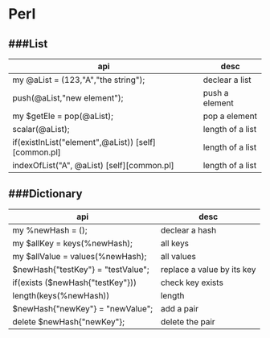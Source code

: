 # Perl

<script type="text/javascript" src="../js/general.js"></script>

###List
---

| api | desc |
| -- | -- |
| my @aList = (123,"A","the string"); | declear a list |
| push(@aList,"new element"); | push a element |
| my $getEle = pop(@aList); | pop a element |
| scalar(@aList); | length of a list |
| if(existInList("element",@aList)) [self][common.pl] | length of a list |
| indexOfList("A", @aList) [self][common.pl] | length of a list |

###Dictionary
---

| api | desc |
| -- | -- |
| my %newHash = (); | declear a hash |
| my $allKey = keys(%newHash); | all keys |
| my $allValue = values(%newHash); | all values |
| $newHash{"testKey"} = "testValue"; | replace a value by its key |
| if(exists ($newHash{"testKey"})) | check key exists |
| length(keys(%newHash)) | length |
| $newHash{"newKey"} = "newValue"; | add a pair |
| delete $newHash{"newKey"}; | delete the pair |
